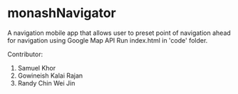 # monashNavigator
A navigation mobile app that allows user to preset point of navigation ahead for navigation using Google Map API
Run index.html in 'code' folder.

Contributor: 
1. Samuel Khor
2. Gowineish Kalai Rajan
3. Randy Chin Wei Jin 
